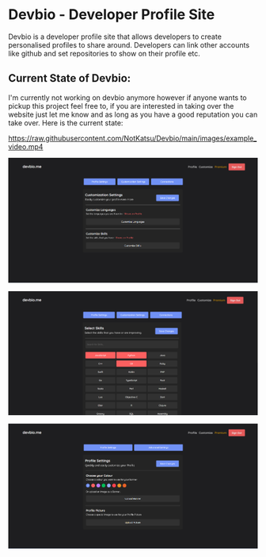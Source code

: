 
# Devbio - Developer Profile Site
Devbio is a developer profile site that allows developers to create personalised profiles to share around. Developers can link other accounts like github and set repositories to show on their profile etc.

## Current State of Devbio:
I'm currently not working on devbio anymore however if anyone wants to pickup this project feel free to, if you are interested in taking over the website just let me know and as long as you have a good reputation you can take over. Here is the current state: 

https://raw.githubusercontent.com/NotKatsu/Devbio/main/images/example_video.mp4

![Web Screenshot](https://github.com/NotKatsu/Devbio/blob/55ff48df47b4b6e8960f7cb8752ef66cfd81089f/images/image.png)

![Web Screenshot](https://github.com/NotKatsu/Devbio/blob/55ff48df47b4b6e8960f7cb8752ef66cfd81089f/images/image2.png)

![Web Screenshot](https://github.com/NotKatsu/Devbio/blob/55ff48df47b4b6e8960f7cb8752ef66cfd81089f/images/image3.png)

